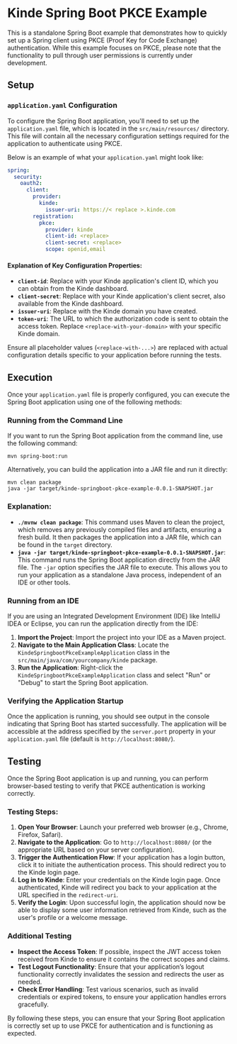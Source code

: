 # Kinde Spring Boot PKCE Example

This is a standalone Spring Boot example that demonstrates how to quickly set up a Spring client using PKCE (Proof Key for Code Exchange) authentication. While this example focuses on PKCE, please note that the functionality to pull through user permissions is currently under development.

## Setup

### `application.yaml` Configuration

To configure the Spring Boot application, you'll need to set up the `application.yaml` file, which is located in the `src/main/resources/` directory. This file will contain all the necessary configuration settings required for the application to authenticate using PKCE.

Below is an example of what your `application.yaml` might look like:

```yaml
spring:
  security:
    oauth2:
      client:
        provider:
          kinde:
            issuer-uri: https://< replace >.kinde.com
        registration:
          pkce:
            provider: kinde
            client-id: <replace>
            client-secret: <replace>
            scope: openid,email
```

#### Explanation of Key Configuration Properties:

- **`client-id`**: Replace with your Kinde application's client ID, which you can obtain from the Kinde dashboard.
- **`client-secret`**: Replace with your Kinde application's client secret, also available from the Kinde dashboard.
- **`issuer-uri`**: Replace with the Kinde domain you have created.
- **`token-uri`**: The URL to which the authorization code is sent to obtain the access token. Replace `<replace-with-your-domain>` with your specific Kinde domain.

Ensure all placeholder values (`<replace-with-...>`) are replaced with actual configuration details specific to your application before running the tests.

## Execution

Once your `application.yaml` file is properly configured, you can execute the Spring Boot application using one of the following methods:

### Running from the Command Line

If you want to run the Spring Boot application from the command line, use the following command:

```shell
mvn spring-boot:run
```

Alternatively, you can build the application into a JAR file and run it directly:

```shell
mvn clean package
java -jar target/kinde-springboot-pkce-example-0.0.1-SNAPSHOT.jar
```

### Explanation:

- **`./mvnw clean package`**: This command uses Maven to clean the project, which removes any previously compiled files and artifacts, ensuring a fresh build. It then packages the application into a JAR file, which can be found in the `target` directory.
- **`java -jar target/kinde-springboot-pkce-example-0.0.1-SNAPSHOT.jar`**: This command runs the Spring Boot application directly from the JAR file. The `-jar` option specifies the JAR file to execute. This allows you to run your application as a standalone Java process, independent of an IDE or other tools.

### Running from an IDE

If you are using an Integrated Development Environment (IDE) like IntelliJ IDEA or Eclipse, you can run the application directly from the IDE:

1. **Import the Project**: Import the project into your IDE as a Maven project.
2. **Navigate to the Main Application Class**: Locate the `KindeSpringbootPkceExampleApplication` class in the `src/main/java/com/yourcompany/kinde` package.
3. **Run the Application**: Right-click the `KindeSpringbootPkceExampleApplication` class and select "Run" or "Debug" to start the Spring Boot application.

### Verifying the Application Startup

Once the application is running, you should see output in the console indicating that Spring Boot has started successfully. The application will be accessible at the address specified by the `server.port` property in your `application.yaml` file (default is `http://localhost:8080/`).

## Testing

Once the Spring Boot application is up and running, you can perform browser-based testing to verify that PKCE authentication is working correctly.

### Testing Steps:

1. **Open Your Browser**: Launch your preferred web browser (e.g., Chrome, Firefox, Safari).
2. **Navigate to the Application**: Go to `http://localhost:8080/` (or the appropriate URL based on your server configuration).
3. **Trigger the Authentication Flow**: If your application has a login button, click it to initiate the authentication process. This should redirect you to the Kinde login page.
4. **Log in to Kinde**: Enter your credentials on the Kinde login page. Once authenticated, Kinde will redirect you back to your application at the URL specified in the `redirect-uri`.
5. **Verify the Login**: Upon successful login, the application should now be able to display some user information retrieved from Kinde, such as the user's profile or a welcome message.

### Additional Testing

- **Inspect the Access Token**: If possible, inspect the JWT access token received from Kinde to ensure it contains the correct scopes and claims.
- **Test Logout Functionality**: Ensure that your application’s logout functionality correctly invalidates the session and redirects the user as needed.
- **Check Error Handling**: Test various scenarios, such as invalid credentials or expired tokens, to ensure your application handles errors gracefully.

By following these steps, you can ensure that your Spring Boot application is correctly set up to use PKCE for authentication and is functioning as expected.
